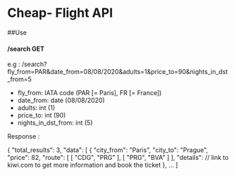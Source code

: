 # Cheap- Flight API

##Use 

#### /search GET
e.g : /search?fly_from=PAR&date_from=08/08/2020&adults=1&price_to=90&nights_in_dst_from=5

* fly_from: IATA code (PAR [= Paris], FR [= France]) <br/>
* date_from: date (08/08/2020) <br/>
* adults: int (1)<br/>
* price_to: int (90)<br/>
* nights_in_dst_from: int (5)

Response : 

{
    "total_results": 3,
    "data": [
        {
            "city_from": "Paris",
            "city_to": "Prague",
            "price": 82,
            "route": [
                [
                    "CDG",
                    "PRG"
                ],
                [
                    "PRG",
                    "BVA"
                ]
            ],
            "details": // link to kiwi.com to get more information and book the ticket
        }, ...
        ]


